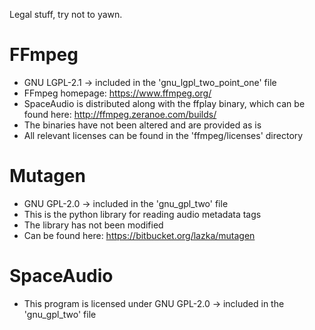 Legal stuff, try not to yawn.

# FFmpeg
* GNU LGPL-2.1 -> included in the 'gnu_lgpl_two_point_one' file
* FFmpeg homepage: https://www.ffmpeg.org/
* SpaceAudio is distributed along with the ffplay binary, which can be found
here: http://ffmpeg.zeranoe.com/builds/
* The binaries have not been altered and are provided as is
* All relevant licenses can be found in the 'ffmpeg/licenses' directory

# Mutagen
* GNU GPL-2.0 -> included in the 'gnu_gpl_two' file
* This is the python library for reading audio metadata tags
* The library has not been modified
* Can be found here: https://bitbucket.org/lazka/mutagen

# SpaceAudio
* This program is licensed under GNU GPL-2.0 -> included in the 'gnu_gpl_two' file
